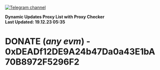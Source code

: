 [![Telegram channel](https://img.shields.io/endpoint?url=https://runkit.io/damiankrawczyk/telegram-badge/branches/master?url=https://t.me/n4z4v0d)](https://t.me/n4z4v0d) 

**Dynamic Updates Proxy List with Proxy Checker**  
**Last Updated: 19.12.23 05:35**

# DONATE (_any evm_) - 0xDEADf12DE9A24b47Da0a43E1bA70B8972F5296F2
